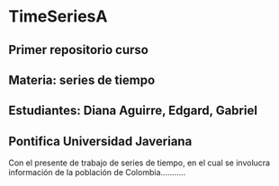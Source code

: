 # TimeSeriesA
## Primer repositorio curso
## Materia: series de tiempo
## Estudiantes: Diana Aguirre, Edgard, Gabriel
## Pontifica Universidad Javeriana

Con el presente de trabajo de series de tiempo, en el cual se involucra información de la población de Colombia...........

